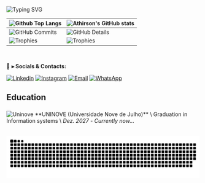 

![Typing SVG](https://readme-typing-svg.demolab.com?font=Fira+Code&size=29&pause=1500&weight=900&duration=3500&color=FFFFFF&background=FFFFFF00&vCenter=true&width=1000&height=60&lines=🙋🏻‍♀️+Hi+there.+My+name+is+Maria+Clara+and+I+am+a+backend+dev.)

| ![Github Top Langs](https://github-readme-stats.vercel.app/api/top-langs/?username=maaclara&layout=compact&theme=radical&&hide=jupyter%20notebook,php,makefile,c%2B%2B,cmake,hack,shell,html,css&langs_count=6&hide_border=True&line_height=20&PAT_1) | ![Athirson's GitHub stats](https://github-readme-stats.vercel.app/api?username=maaclara&include=private&theme=radical&show_icons=true&hide_border=True&line_height=20&PAT_1) |
| ----------- | ----------- |
| ![GitHub Commits](https://github-readme-streak-stats.herokuapp.com/?user=maaclara&theme=radical&ring=e73737&currStreakNum=ffffff&hide_border=true) | ![GitHub Details](http://github-profile-summary-cards.vercel.app/api/cards/profile-details?username=maaclara&theme=radical) |
| ![Trophies](https://github-profile-trophy.vercel.app/?username=maaclara&row=1&column=6&theme=radical&margin-w=15&margin-h=15) | ![Trophies](https://github-profile-trophy.vercel.app/?username=maaclara&row=1&column=6&theme=radical&margin-w=15&margin-h=15) |

<br>

💬 **▸ Socials & Contacts:**

  [![Linkedin](https://img.shields.io/badge/LinkedIn-0077B5?style=for-the-badge&logo=linkedin&logoColor=white)](https://www.linkedin.com/in/maaclara)
  [![Instagram](https://img.shields.io/badge/Instagram-E4405F?style=for-the-badge&logo=instagram&logoColor=white)](https://www.instagram.com/maaclaraw)
  [![Email](https://img.shields.io/badge/Gmail-F51919?style=for-the-badge&logo=gmail&logoColor=white)](mailto:mariiaclarawsz@gmail.com)
  [![WhatsApp](https://img.shields.io/badge/WhatsApp-179828?style=for-the-badge&logo=whatsapp&logoColor=white)](http://api.whatsapp.com/send?phone=5511970481305)


## Education

###

  <img src="[URL_da_Imagem](https://www.uninove.br/icon.png)" alt="Uninove">
  **UNINOVE (Universidade Nove de Julho)** \
  Graduation in Information systems \
  <i>Dez. 2027</i> - <i>Currently now...</i>


  <i class="devicon-java-plain-wordmark"></i>

  
  <br>

  <picture>
  <source media="(prefers-color-scheme: dark)" srcset="https://raw.githubusercontent.com/platane/platane/output/github-contribution-grid-snake-dark.svg">
  <source media="(prefers-color-scheme: light)" srcset="https://raw.githubusercontent.com/platane/platane/output/github-contribution-grid-snake.svg">
  <img alt="github contribution grid snake animation" src="https://raw.githubusercontent.com/platane/platane/output/github-contribution-grid-snake.svg">
</picture>

